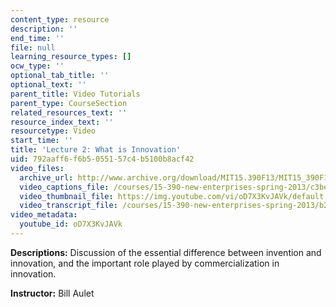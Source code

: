 ```yaml
---
content_type: resource
description: ''
end_time: ''
file: null
learning_resource_types: []
ocw_type: ''
optional_tab_title: ''
optional_text: ''
parent_title: Video Tutorials
parent_type: CourseSection
related_resources_text: ''
resource_index_text: ''
resourcetype: Video
start_time: ''
title: 'Lecture 2: What is Innovation'
uid: 792aaff6-f6b5-0551-57c4-b5100b8acf42
video_files:
  archive_url: http://www.archive.org/download/MIT15.390F13/MIT15_390F13_lec02_300k.mp4
  video_captions_file: /courses/15-390-new-enterprises-spring-2013/c3be11c283905f2bb471b553e4418ac1_oD7X3KvJAVk.vtt
  video_thumbnail_file: https://img.youtube.com/vi/oD7X3KvJAVk/default.jpg
  video_transcript_file: /courses/15-390-new-enterprises-spring-2013/b2d693b9495708b3e0d1f7209810630e_oD7X3KvJAVk.pdf
video_metadata:
  youtube_id: oD7X3KvJAVk
---
```


**Descriptions:** Discussion of the essential difference between invention and innovation, and the important role played by commercialization in innovation.

**Instructor:** Bill Aulet



